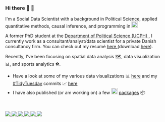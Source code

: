 ### Hi there 👋 🤘

<!--
**jvieroe/jvieroe** is a ✨ _special_ ✨ repository because its `README.md` (this file) appears on your GitHub profile.

Here are some ideas to get you started:

- 🔭 I’m currently working on ...
- 🌱 I’m currently learning ...
- 👯 I’m looking to collaborate on ...
- 🤔 I’m looking for help with ...
- 💬 Ask me about ...
- 📫 How to reach me: ...
- 😄 Pronouns: ...
- ⚡ Fun fact: ...
-->

I'm a Social Data Scientist with a background in Political Science, applied quantitative methods, causal inference, and programming in <a href="https://www.r-project.org/"> <img src="https://www.r-project.org/logo/Rlogo.svg" alt="" width="20"></a>

A former PhD student at the <a href="https://politicalscience.ku.dk" target="_blank"> Department of Political Science (UCPH) </a>, I currently work as a consultant/analyst/data scientist for a private Danish consultancy firm. You can check out my resumé <a href="https://github.com/jvieroe/CV/blob/main/CV_JeppeVieroe.pdf" target="_blank"> here </a> (download <a href="https://github.com/jvieroe/CV/raw/main/CV_JeppeVieroe.pdf"> here</a>).

Recently, I've been focusing on spatial data analysis 🗺️, data visualization &#128202;, and sports analytics &#9917;.


<!--<img src="https://github.com/jvieroe/dataviz/blob/main/2021/superliga/accumulated_points.png?raw=true" alt="" width="750">-->

<!--<svg>https://www.r-project.org/logo/Rlogo.svg</svg>-->

<ul>
  <li>Have a look at some of my various data visualizations &#128202; <a href="https://github.com/jvieroe/dataviz"> here</a> and my <a href="https://github.com/rfordatascience/tidytuesday"> #TidyTuesday</a> commits &#128200; <a href="https://github.com/jvieroe/TidyTuesday"> here </a> </li>
  <li>I have also published (or am working on) a few <a href="https://www.r-project.org/"> <img src="https://www.r-project.org/logo/Rlogo.svg" alt="" width="20"></a> <a href="https://jvieroe.github.io/rpackages.html"> packages</a> &#128230;
  </li>
</ul>




<!--
Below is a brief overview of some of the stuff I have been working on lately:


<table>
  <tr>
    <th>Description</th>
    <th>GitHub link</th> 
  </tr>
  <tr>
    <td> Various data visualizations &#128202; &#128200; </td>
    <td> <a href="https://github.com/jvieroe/dataviz"> Click here </a> </td> 
  </tr>
  <tr>
    <td> R package {<i>dyadicdist</i>} &#128230; </td>
    <td> <a href="https://github.com/jvieroe/dyadicdist"> Click here </a> </td> 
  </tr>
  <tr>
    <td> R package {<i>voters</i>} &#128230; </td>
    <td> <a href="https://github.com/jvieroe/voters"> Click here </a> </td> 
  </tr>
  <tr>
    <td> R package {<i>repinion</i>} &#128230; </td>
    <td> <a href="https://github.com/jvieroe/repinion"> Click here </a> </td> 
  </tr>
  <tr>
    <td> R package {<i>epinionDSB</i>} &#128230; </td>
    <td> <a href="https://github.com/jvieroe/epinionDSB"> Click here </a> </td> 
  </tr>
  <tr>
    <td> R package {<i>ricardo</i>} &#128230; &#9917; </td>
    <td> <a href="https://github.com/jvieroe/ricardo"> Click here </a> </td> 
  </tr>
  </tr>
  <tr>
    <td> Job market resumé  &#128196; </td>
    <td> <a href="https://github.com/jvieroe/CV/blob/main/CV_JeppeVieroe.pdf"> Click here </a> (to download <a href="https://github.com/jvieroe/CV/raw/main/CV_JeppeVieroe.pdf"> click here </a>) </td> 
  </tr>
<tr>
    <td> Examples of previous academic work &#128218; </td>
  <td> Click <a href="https://github.com/jvieroe/ALineInTheSand"> here </a> and <a href="https://github.com/jvieroe/ABasketOfApples"> here </td> 
  </tr>

</table>

-->





</br>

<a href="https://twitter.com/Vieroe"> <img src="https://img.shields.io/badge/Twitter-1d9bf0?style=flat&logo=twitter&labelColor=1d9bf0&logoColor=white" /> </a> <a href="mailto:jvieroe@gmail.com"> <img src="https://img.shields.io/badge/Gmail-orange?style=flat&logo=gmail&labelColor=orange&logoColor=white" /> </a> <a href="https://www.linkedin.com/in/jeppe-vier%C3%B8-028b4320b"> <img src="https://img.shields.io/badge/LinkedIn-0a66c2?style=flat&logo=linkedin&labelColor=0a66c2" /> </a> <a href="https://github.com/jvieroe"> <img src="https://img.shields.io/badge/GitHub-black?style=flat&logo=github&labelColor=black&logoColor=white" />  </a> <a href="https://jvieroe.github.io"> <img src="https://img.shields.io/badge/jvieroe.github.io-darkgreen?style=flat&logo=github&labelColor=darkgreen&logoColor=white" /> </a>
<a href="https://gist.github.com/jvieroe"> <img src="https://img.shields.io/badge/gists-black?style=flat&logo=github&labelColor=black&logoColor=white" />  </a>

<!-- <img height="140em" src="https://github-readme-stats.vercel.app/api?username=jvieroe&show_icons=true&theme=merko&hide_border=false&&count_private=true&include_all_commits=true" /> [![Top Langs](https://github-readme-stats.vercel.app/api/top-langs/?username=jvieroe&layout=compact&theme=merko&hide_border=false)](https://github.com/jvieroe/github-readme-stats) -->
